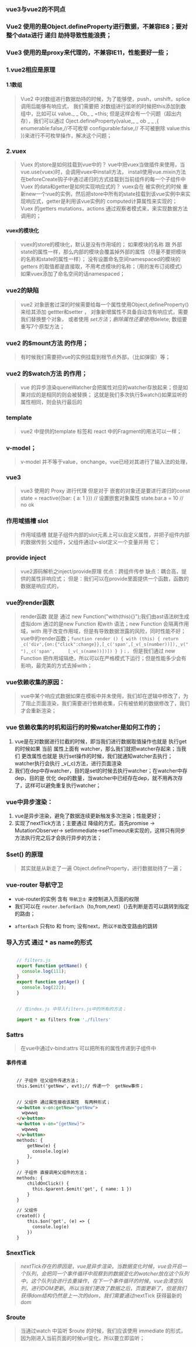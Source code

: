 ### vue3与vue2的不同点
### Vue2 使用的是Object.defineProperty进行数据，不兼容IE8；要对整个data进行 递归 劫持导致性能浪费；
### Vue3 使用的是proxy来代理的，不兼容IE11，性能要好一些；
### 1.vue2相应是原理
#### 1.1数组
> Vue2 中对数组进行数据劫持的时候，为了能够使，push，unshift，splice调用后能够有响应式，
> 我们需要把 对数组进行监听的时候把this添加到数组中，比如可以  value._ _ Ob_ _ =this;
> 但是这样会有一个问题（超出内存），我们可以通过 
  Oject.defineProperty(value,_ _ ob _ _ ,{
    enumerable:false,//不可枚举
    configurable:false,// 不可被删除
    value:this
  })来进行不可枚举操作，解决这个问题；

### 2.vuex
> Vuex 的store是如何挂载到vue中的？
  vue中把vuex当做插件来使用，当vue.use(vuex)时，会调用vuex中install方法，
  install使用vue.mixin方法在beforeCreate钩子中通过递归的方式挂载到当前组件的每一个子组件中
  Vuex 的data和getter是如何实现响应式的？
  vuex会在 被实例化的时候 重新new一个vue的实例，然后把store中所有的state挂载到该vue实例中来实现响应式，getter是利用该vue实例的 computed计算属性来实现的；
  Vuex 的getters mutations，actions 通过观察者模式来，来实现数据方法调用的；

#### vuex的模块化
> vuex的store的模块化，默认是没有作用域的；
> 如果模块的名称 跟 外部 state的属性一样，那么内部的模块会覆盖掉外部的属性（尽量不要把模块的名称和state的属性一样）；
> 没有设置命名空间namespaced的模块的 getters 的取值都是直接取，不用考虑模块的名称；（用的发布订阅模式）
> 如果vuex添加了命名空间的话namespaced；

### vue2的缺陷
> vue2 对象嵌套过深的时候需要给每一个属性使用Object,defineProperty()来给其添加 gettter和setter ，
> 对象新增属性不具备自动含有响应式，需要我们替换整个对象，
> 或者使用 $set方法；删除属性还要使用$delete; 数组要重写7个原型方法；

### vue2 的$mount方法 的作用；
> 有时候我们需要把vue的实例挂载到根节点外部，（比如弹窗）等；

### vue2 的$watch方法 的作用；
> vue 的异步渲染queneWatcher会把属性对应的watcher存放起来；但是如果对应的是相同的则会被替换；
> 这就是我们多次执行$watch()如果监听的属性相同，则会执行最后的

### template 
> vue2 中提供的template 标签和 react 中的Fragment的用法可以一样；
### v-model；
> v-model 并不等于value，onchange，vue已经对其进行了输入法的处理，

### vue3
> vue3 使用的 Proxy 进行代理 但是对于 嵌套的对象还是要进行递归的const state = reactive({bar: { a: 1 }})
> // 设置嵌套对象属性
> state.bar.a = 10 // no ok
### 作用域插槽 slot
> 作用域插槽 就是子组件内部的slot元素上可以自定义属性，并把子组件内部的数据传到 父组件，父组件通过v-slot定义一个变量并用 它；
 ### provide inject
> vue2源码解析之inject/provide原理
> 优点：跨组件传参
> 缺点：耦合高，提供的属性非响应式；
> 但是：我们可以在provide里面提供一个函数，函数的数据是响应式的，

### vue的render函数
> render函数 就是 通过 new Function("with(this){}");我们由ast语法树生成虚拟dom 通过的是new Function 和with 语法；new Function 会隔离作用域，with 用于改变作用域，但是有导致数据泄露的风险，同时性能不好； vue中的render函数；```function render () {
  with (this) {
    return _c('div',{on:{"click":change}},[_c('span',[_v(_s(number))]),_v(" "),_c('span',     [_v(_s(name))])])
  }
}；，```
> 但是我们通过 new Function 把作用域隔绝，所以可以在严格模式下运行；但是性能多少会有影响，最完美的方式去掉with；

### vue依赖收集的原因：
> vue中某个响应式数据如果在模板中并未使用，我们却在逻辑中修改了，为了阻止页面渲染，我们需要进行依赖收集，只有被依赖的数据修改了，我们才会重新渲染；

### vue 依赖收集的时机和运行的时候watcher是如何工作的；
1. vue是在对数据进行拦截的时候，即当我们进行数据取值操作也就是 执行get的时候如果 当前 属性上面有 watcher，那么我们就把watcher存起来；当我们 更改属性也就是 执行set操作的时候，我们就通知watcher去执行；watcher执行会执行 _v(_c)方法，进行页面渲染
2. 我们在dep中存watcher，目的是set的时候去执行watcher；在watcher中存dep，目的是 优化 dep的数量，当watcher中已经存在dep，就不用再次存了，这样可以避免重复执行watcher；

### vue中异步渲染：
1. vue是异步渲染，避免了数据连续更新触发多次渲染；性能更好；
2. 实现了nextTick方法；主要通过 降级的方式，首先promise -> MutationObserver-> setImmediate->setTimeout来实现的，这样只有同步方法执行完之后才会执行异步的方法；

### $set() 的原理
> 其实就是从新走了一遍 Object.defineProperty，进行数据劫持了一遍；

### vue-router 导航守卫
* vue-router的实例 含有 `导航卫士` 来控制进入页面的权限
* 我们可以在 `router.beforEach`（to,from,next）{}去判断是否可以跳转到指定的路由；
- `afterEach` 只有to 和 from; 没有next，所以`不能`改变路由的跳转


### 导入方式 通过 * as name的形式
```jsx harmony

    // filters.js
    export function getName() {
      console.log(111);
    }
    export function getAge() {
      console.log(222);
    }

    
    // 在index.js 中导入filters.js中的所有的方法；

    import * as filters from './filters'

```

### $attrs
> 在vue中通过v-bind:attrs 可以把所有的属性传递到子组件中
#### 事件传递
```html

    // 子组件 往父组件传递方法；
    this.$emit('getNew', evt);// 传递一个  getNew事件；
    

    // 父组件 通过属性接收该属性  有两种形式；
    <w-button v-on:getNew="getNew">
      wqwwwq
    </w-button>
    <w-button v-on="{getNew}">
      wqwwwq
    </w-button>
    methods: {
        getNew(e) {
          console.log(e)
        },
    }

    // 子组件 直接调用父组件的方法；
    methods: {
        childOnClick() {
          this.$parent.$emit('get', { name: 1 })
        }
    }

    // 父组件
    created() {
        this.$on('get', (e) => {
          console.log(e)
        })
    }
```

### $nextTick
> $nextTick存在的原因是，vue是异步渲染，当数据变化时候，vue会开启一个队列，会把同一个事件循环中观察到的
>数据变化的watcher放在这个队列中，这个队列会进行去重操作，在下一个事件循环的时候，vue会清空队列，进行DOM
>更新。所以当我们更改了数据之后，页面更新了，但是我们获得dom结构仍然是上一次的dom，我们需要通过$nextTick 获得最新的dom

### $route
> 当通过watch 中监听 $route 的时候，我们应该使用 immediate 的形式，因为刚进入当前页面的时候url变化，所以要立即监听；

